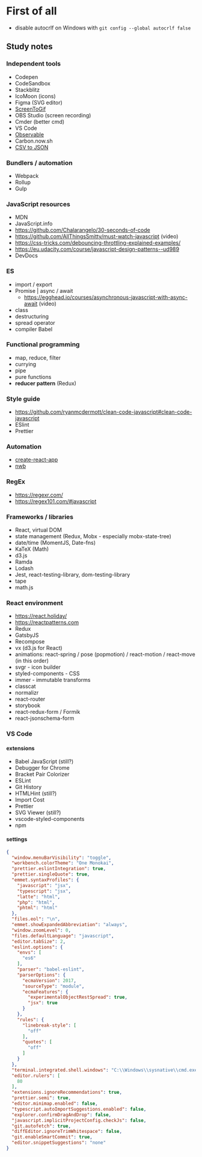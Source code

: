 # First of all
- disable autocrlf on Windows with `git config --global autocrlf false`

## Study notes

### Independent tools
- Codepen
- CodeSandbox
- Stackblitz
- IcoMoon (icons)
- Figma (SVG editor)
- [ScreenToGif](http://www.screentogif.com/)
- OBS Studio (screen recording)
- Cmder (better cmd)
- VS Code
- [Observable](https://beta.observablehq.com/)
- Carbon.now.sh
- [CSV to JSON](https://www.csvjson.com/csv2json)

### Bundlers / automation
- Webpack
- Rollup
- Gulp

### JavaScript resources
- MDN
- JavaScript.info
- https://github.com/Chalarangelo/30-seconds-of-code
- https://github.com/AllThingsSmitty/must-watch-javascript (video)
- https://css-tricks.com/debouncing-throttling-explained-examples/
- https://eu.udacity.com/course/javascript-design-patterns--ud989
- DevDocs



### ES
- import / export
- Promise | async / await
  - https://egghead.io/courses/asynchronous-javascript-with-async-await (video)
- class
- destructuring
- spread operator
- compiler Babel

### Functional programming
- map, reduce, filter
- currying
- pipe
- pure functions
- __reducer pattern__ (Redux)

### Style guide
- https://github.com/ryanmcdermott/clean-code-javascript#clean-code-javascript
- ESlint
- Prettier

### Automation
- [create-react-app](https://github.com/facebook/create-react-app)
- [nwb](https://github.com/insin/nwb)

### RegEx
- https://regexr.com/
- https://regex101.com/#javascript

### Frameworks / libraries
- React, virtual DOM
- state management (Redux, Mobx - especially mobx-state-tree)
- date/time (MomentJS, Date-fns)
- KaTeX (Math)
- d3.js
- Ramda
- Lodash
- Jest, react-testing-library, dom-testing-library
- tape
- math.js

### React environment
- https://react.holiday/
- https://reactpatterns.com
- Redux
- GatsbyJS
- Recompose
- vx (d3.js for React)
- animations: react-spring / pose (popmotion) / react-motion / react-move (in this order)
- svgr - icon builder
- styled-components - CSS
- immer - immutable transforms
- classcat
- normalizr
- react-router
- storybook
- react-redux-form / Formik
- react-jsonschema-form

### VS Code
#### extensions
- Babel JavaScript (still?)
- Debugger for Chrome
- Bracket Pair Colorizer
- ESLint
- Git History
- HTMLHint (still?)
- Import Cost
- Prettier
- SVG Viewer (still?)
- vscode-styled-components
- npm

#### settings
```json
{
  "window.menuBarVisibility": "toggle",
  "workbench.colorTheme": "One Monokai",
  "prettier.eslintIntegration": true,
  "prettier.singleQuote": true,
  "emmet.syntaxProfiles": {
    "javascript": "jsx",
    "typescript": "jsx",
    "latte": "html",
    "php": "html",
    "phtml": "html"
  },
  "files.eol": "\n",
  "emmet.showExpandedAbbreviation": "always",
  "window.zoomLevel": 0,
  "files.defaultLanguage": "javascript",
  "editor.tabSize": 2,
  "eslint.options": {
    "envs": [
      "es6"
    ],
    "parser": "babel-eslint",
    "parserOptions": {
      "ecmaVersion": 2017,
      "sourceType": "module",
      "ecmaFeatures": {
        "experimentalObjectRestSpread": true,
        "jsx": true
      }
    },
    "rules": {
      "linebreak-style": [
        "off"
      ],
      "quotes": [
        "off"
      ]
    }
  },
  "terminal.integrated.shell.windows": "C:\\Windows\\sysnative\\cmd.exe",
  "editor.rulers": [
    80
  ],
  "extensions.ignoreRecommendations": true,
  "prettier.semi": true,
  "editor.minimap.enabled": false,
  "typescript.autoImportSuggestions.enabled": false,
  "explorer.confirmDragAndDrop": false,
  "javascript.implicitProjectConfig.checkJs": false,
  "git.autofetch": true,
  "diffEditor.ignoreTrimWhitespace": false,
  "git.enableSmartCommit": true,
  "editor.snippetSuggestions": "none"
}
```
